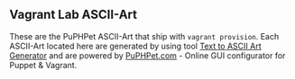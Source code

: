 ## Vagrant Lab ASCII-Art

These are the PuPHPet ASCII-Art that ship with `vagrant provision`. Each ASCII-Art located here are generated by using tool [Text to ASCII Art Generator](http://patorjk.com/software/taag/) and are powered by [PuPHPet.com](http://axistheme.com) - Online GUI configurator for Puppet & Vagrant.

